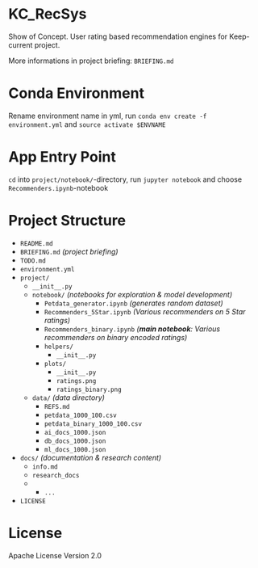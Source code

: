 # KC_RecSys
Show of Concept. User rating based recommendation engines for Keep-current project.

More informations in project briefing: `BRIEFING.md`

# Conda Environment
Rename environment name in yml, run `conda env create -f environment.yml` and `source activate $ENVNAME`

# App Entry Point
`cd` into `project/notebook/`-directory, run `jupyter notebook` and choose `Recommenders.ipynb`-notebook

# Project Structure
* `README.md`
* `BRIEFING.md` _(project briefing)_
* `TODO.md`
* `environment.yml`
* `project/`
    * `__init__.py`
    * `notebook/` _(notebooks for exploration & model development)_
        * `Petdata_generator.ipynb` _(generates random dataset)_
        * `Recommenders_5Star.ipynb` _(Various recommenders on 5 Star ratings)_
        * `Recommenders_binary.ipynb` _(__main notebook__: Various recommenders on binary encoded ratings)_
        * `helpers/`
            * `__init__.py`
        * `plots/`
            * `__init__.py`
            * `ratings.png`
            * `ratings_binary.png`
    * `data/` _(data directory)_
        * `REFS.md`
        * `petdata_1000_100.csv`
        * `petdata_binary_1000_100.csv`
        * `ai_docs_1000.json`
        * `db_docs_1000.json`
        * `ml_docs_1000.json`
* `docs/` _(documentation & research content)_
    * `info.md`
    * `research_docs`
    * * `...`
* `LICENSE`

# License
Apache License Version 2.0
